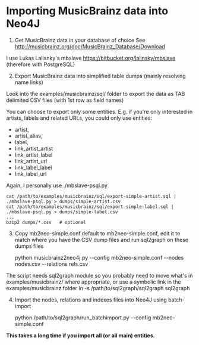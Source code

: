 Importing MusicBrainz data into Neo4J
=====================================

1) Get MusicBrainz data in your database of choice
See http://musicbrainz.org/doc/MusicBrainz_Database/Download

I use Lukas Lalisnky's mbslave https://bitbucket.org/lalinsky/mbslave
(therefore with PostgreSQL)

2) Export MusicBrainz data into simplified table dumps
(mainly resolving name links)

Look into the examples/musicbrainz/sql/ folder to export the data
as TAB delimited CSV files (with 1st row as field names)

You can choose to export only some entities.
E.g. if you're only interested in artists, labels and related URLs,
you could only use entities:
- artist,
- artist_alias,
- label,
- link_artist_artist
- link_artist_label
- link_artist_url
- link_label_label
- link_label_url

Again, I personally use ./mbslave-psql.py

    cat /path/to/examples/musicbrainz/sql/export-simple-artist.sql | ./mbslave-psql.py > dumps/simple-artist.csv
    cat /path/to/examples/musicbrainz/sql/export-simple-label.sql | ./mbslave-psql.py > dumps/simple-label.csv
    ...
    bzip2 dumps/*.csv   # optional

3) Copy mb2neo-simple.conf.default to mb2neo-simple.conf,
  edit it to match where you have the CSV dump files
  and run sql2graph on these dumps files

    python musicbrainz2neo4j.py --config mb2neo-simple.conf --nodes nodes.csv --relations rels.csv

The script needs sql2graph module so you probably need to move what's in examples/musicbrainz/
where appropriate,
or use a symbolic link in the examples/musicbrainz folder
ln -s /path/to/sql2graph/sql2graph sql2graph


4) Import the nodes, relations and indexes files into Neo4J using batch-import

    python /path/to/sql2graph/run_batchimport.py --config mb2neo-simple.conf

**This takes a long time if you import all (or all main) entities.**
